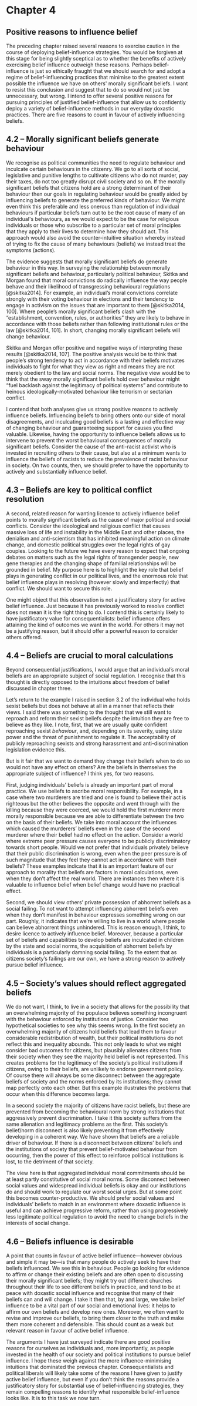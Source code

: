 # Chapter 4
## Positive reasons to influence belief

The preceding chapter raised several reasons to exercise caution in the course of deploying belief-influence strategies. You would be forgiven at this stage for being slightly sceptical as to whether the benefits of actively exercising belief influence outweigh these reasons. Perhaps belief-influence is just so ethically fraught that we should search for and adopt a regime of belief-influencing practices that minimise to the greatest extent possible the influence we have on others' morally significant beliefs. I want to resist this conclusion and suggest that to do so would not just be unnecessary, but wrong. I intend to offer several positive reasons for pursuing principles of justified belief-influence that allow us to confidently deploy a variety of belief-influence methods in our everyday doxastic practices. There are five reasons to count in favour of actively influencing beliefs.

## 4.2 – Morally significant beliefs generate behaviour

We recognise as political communities the need to regulate behaviour and inculcate certain behaviours in the citizenry. We go to all sorts of social, legislative and punitive lengths to cultivate citizens who do not murder, pay their taxes, do not too greatly disrupt civil society and so on. If the morally significant beliefs that citizens hold are a strong determinant of their behaviour then our goals in regulating behaviour would be greatly aided by influencing beliefs to generate the preferred kinds of behaviour. We might even think this preferable and less onerous than regulation of individual behaviours if particular beliefs turn out to be the root cause of many of an individual's behaviours, as we would expect to be the case for religious individuals or those who subscribe to a particular set of moral principles that they apply to their lives to determine how they should act. This approach would also avoid the counter-intuitive situation whereby instead of trying to fix the cause of many behaviours (beliefs) we instead treat the symptoms (actions).

The evidence suggests that morally significant beliefs do generate behaviour in this way. In surveying the relationship between morally significant beliefs and behaviour, particularly political behaviour, Skitka and Morgan found that moral convictions do radically influence the way people behave and their likelihood of transgressing behavioural regulations [@skitka2014]. For example, an individual’s moral convictions correlate strongly with their voting behaviour in elections and their tendency to engage in activism on the issues that are important to them [@skitka2014, 100]. Where people’s morally significant beliefs clash with the “establishment, convention, rules, or authorities” they are likely to behave in accordance with those beliefs rather than following institutional rules or the law [@skitka2014, 101]. In short, changing morally significant beliefs will change behaviour.

Skitka and Morgan offer positive and negative ways of interpreting these results [@skitka2014, 107]. The positive analysis would be to think that people’s strong tendency to act in accordance with their beliefs motivates individuals to fight for what they view as right and means they are not merely obedient to the law and social norms. The negative view would be to think that the sway morally significant beliefs hold over behaviour might “fuel backlash against the legitimacy of political systems” and contribute to heinous ideologically-motivated behaviour like terrorism or sectarian conflict.

I contend that both analyses give us strong positive reasons to actively influence beliefs. Influencing beliefs to bring others onto our side of moral disagreements, and inculcating good beliefs is a lasting and effective way of changing behaviour and guaranteeing support for causes you find valuable. Likewise, having the opportunity to influence beliefs allows us to intervene to prevent the worst behavioural consequences of morally significant beliefs. Consider the cause of the anti-racist activist who is invested in recruiting others to their cause, but also at a minimum wants to influence the beliefs of racists to reduce the prevalence of racist behaviour in society. On two counts, then, we should prefer to have the opportunity to actively and substantially influence belief.

## 4.3 – Beliefs are key to political conflict resolution

A second, related reason for wanting licence to actively influence belief points to morally significant beliefs as the cause of major political and social conflicts. Consider the ideological and religious conflict that causes massive loss of life and instability in the Middle East and other places, the denialism and anti-scientism that has inhibited meaningful action on climate change, and domestic political struggles over the legal rights of gay couples. Looking to the future we have every reason to expect that ongoing debates on matters such as the legal rights of transgender people, new gene therapies and the changing shape of familial relationships will be grounded in belief. My purpose here is to highlight the key role that belief plays in generating conflict in our political lives, and the enormous role that belief influence plays in resolving (however slowly and imperfectly) that conflict. We should want to secure this role.

One might object that this observation is not a justificatory story for active belief influence. Just because it has previously worked to resolve conflict does not mean it is the right thing to do. I contend this is certainly likely to have justificatory value for consequentialists: belief influence offers attaining the kind of outcomes we want in the world. For others it may not be a justifying reason, but it should offer a powerful reason to consider others offered.

## 4.4 – Beliefs are crucial to moral calculations

Beyond consequential justifications, I would argue that an individual’s moral beliefs are an appropriate subject of social regulation. I recognise that this thought is directly opposed to the intuitions about freedom of belief discussed in chapter three.

Let’s return to the example I raised in section 3.2 of the individual who holds sexist beliefs but does not behave at all in a manner that reflects their views. I said there was something to the thought that we still want to reproach and reform their sexist beliefs despite the intuition they are free to believe as they like. I note, first, that we are usually quite confident reproaching sexist _behaviour_, and, depending on its severity, using state power and the threat of punishment to regulate it. The acceptability of publicly reproaching sexists and strong harassment and anti-discrimination legislation evidence this.

But is it fair that we want to demand they change their beliefs when to do so would not have any effect on others? Are the beliefs in themselves the appropriate subject of influence? I think yes, for two reasons.

First, judging individuals’ beliefs is already an important part of moral practice. We use beliefs to ascribe moral responsibility. For example, in a case where two murderers are tried and one is found to believe their act is righteous but the other believes the opposite and went through with the killing because they were coerced, we would hold the first murderer more morally responsible because we are able to differentiate between the two on the basis of their beliefs. We take into moral account the influences which caused the murderers’ beliefs even in the case of the second murderer where their belief had no effect on the action. Consider a world where extreme peer pressure causes everyone to be publicly discriminatory towards short people. Would we not prefer that individuals privately believe that their public discrimination is wrong, even when the peer pressure is of such magnitude that they feel they cannot act in accordance with their beliefs? These examples indicate that it is an important feature of our approach to morality that beliefs are factors in moral calculations, even when they don’t affect the real world. There are instances then where it is valuable to influence belief when belief change would have no practical effect.

Second, we should view others’ private possession of abhorrent beliefs as a social failing. To not want to attempt influencing abhorrent beliefs even when they don’t manifest in behaviour expresses something wrong on our part. Roughly, it indicates that we’re willing to live in a world where people can believe abhorrent things unhindered. This is reason enough, I think, to desire licence to actively influence belief. Moreover, because a particular set of beliefs and capabilities to develop beliefs are inculcated in children by the state and social norms, the acquisition of abhorrent beliefs by individuals is a particularly damning social failing. To the extent that as citizens society’s failings are our own, we have a strong reason to actively pursue belief influence.

## 4.5 – Society’s values should reflect aggregated beliefs

We do not want, I think, to live in a society that allows for the possibility that an overwhelming majority of the populace believes something incongruent with the behaviour enforced by institutions of justice. Consider two hypothetical societies to see why this seems wrong. In the first society an overwhelming majority of citizens hold beliefs that lead them to favour considerable redistribution of wealth, but their political institutions do not reflect this and inequality abounds. This not only leads to what we might consider bad outcomes for citizens, but plausibly alienates citizens from their society  when they see the majority held belief is not represented. This creates problems for the legitimacy of the society’s political institutions if citizens, owing to their beliefs, are unlikely to endorse government policy. Of course there will always be some disconnect between the aggregate beliefs of society and the norms enforced by its institutions; they cannot map perfectly onto each other. But this example illustrates the problems that occur when this difference becomes large.

In a second society the majority of citizens have racist beliefs, but these are prevented from becoming the behavioural norm by strong institutions that aggressively prevent discrimination. I take it this society suffers from the same alienation and legitimacy problems as the first. This society’s belief/norm disconnect is also likely preventing it from effectively developing in a coherent way. We have shown that beliefs are a reliable driver of behaviour. If there is a disconnect between citizens' beliefs and the institutions of society that prevent belief-motivated behaviour from occurring, then the power of this effect to reinforce political institutions is lost, to the detriment of that society.

The view here is that aggregated individual moral commitments should be at least partly constitutive of social moral norms. Some disconnect between social values and widespread individual beliefs is okay and our institutions do and should work to regulate our worst social urges. But at some point this becomes counter-productive. We should prefer social values and individuals’ beliefs to match in an environment where doxastic influence is useful and can achieve progressive reform, rather than using progressively less legitimate political regulation to avoid the need to change beliefs in the interests of social change.

## 4.6 – Beliefs influence is desirable

A point that counts in favour of active belief influence—however obvious and simple it may be—is that many people do actively seek to have their beliefs influenced. We see this in behaviour. People go looking for evidence to affirm or change their existing beliefs and are often open to discussing their morally significant beliefs; they might try out different churches throughout their life to see different beliefs in practice, and tend to be at peace with doxastic social influence and recognise that many of their beliefs can and will change. I take it then that, by and large, we take belief influence to be a vital part of our social and emotional lives: it helps to affirm our own beliefs and develop new ones. Moreover, we often want to revise and improve our beliefs, to bring them closer to the truth and make them more coherent and defensible. This should count as a weak but relevant reason in favour of active belief influence.

The arguments I have just surveyed indicate there are good positive reasons for ourselves as individuals and, more importantly, as people invested in the health of our society and political institutions to pursue belief influence. I hope these weigh against the more influence-minimising intuitions that dominated the previous chapter. Consequentialists and political liberals will likely take some of the reasons I have given to justify active belief influence, but even if you don’t think the reasons provide a justificatory story for substantial use of belief-influencing strategies, they remain compelling reasons to identify what responsible belief-influence looks like. It is to this task we now turn.
